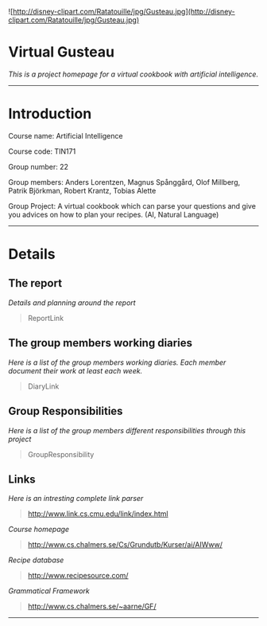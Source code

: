 ![http://disney-clipart.com/Ratatouille/jpg/Gusteau.jpg](http://disney-clipart.com/Ratatouille/jpg/Gusteau.jpg)

# Virtual Gusteau #

_This is a project homepage for a virtual cookbook with artificial intelligence._


---


# Introduction #

Course name: Artificial Intelligence

Course code: TIN171

Group number: 22

Group members: Anders Lorentzen, Magnus Spånggård, Olof Millberg, Patrik Björkman, Robert Krantz, Tobias Alette

Group Project: A virtual cookbook which can parse your questions and give you advices on how to plan your recipes. (AI, Natural Language)


---


# Details #

## The report ##

_Details and planning around the report_

> ReportLink

## The group members working diaries ##

_Here is a list of the group members working diaries. Each member document their work at least each week._

> DiaryLink

## Group Responsibilities ##

_Here is a list of the group members different responsibilities through this project_

> GroupResponsibility

## Links ##

_Here is an intresting complete link parser_

> http://www.link.cs.cmu.edu/link/index.html

_Course homepage_

> http://www.cs.chalmers.se/Cs/Grundutb/Kurser/ai/AIWww/

_Recipe database_

> http://www.recipesource.com/

_Grammatical Framework_

> http://www.cs.chalmers.se/~aarne/GF/


---
